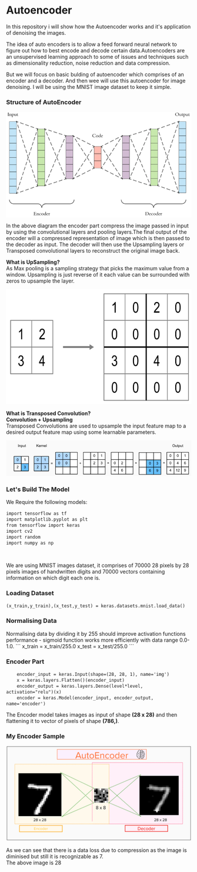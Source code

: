 # Autoencoder
In this repository i will show how the Autoencoder works and it's application of denoising the images.

 The idea of auto encoders is to allow a feed forward neural network to figure out how to best encode and decode certain data.Autoencoders are an unsupervised learning approach to some of issues and techniques such as dimensionality reduction, noise reduction and data compression.
 <p>
 But we will focus on basic bulding of autoencoder which comprises of an encoder and a decoder. And then wee will use this autoencoder for image denoising.
 I will be using the MNIST image dataset to keep it simple.
 </p>
 
 ### Structure of AutoEncoder
 <p align="center">
 <img align="center" src="https://github.com/vedantgoswami/Autoencoder/blob/main/Images/model.png">
 </p>

In the above diagram the encoder part compress the image passed in input by using the convolutional layers and pooling layers.The final output of the encoder will a compressed representation of image which is then passed to the decoder as input. The decoder will then use the Upsampling layers or Transposed convolutional layers to reconstruct the original image back.

<b> What is UpSampling? </b><br>
As Max pooling is a sampling strategy that picks the maximum value from a window. Upsampling is just reverse of it each value can be surrounded with zeros to upsample the layer.<br>
<p align="center">
<img  src="https://github.com/vedantgoswami/Autoencoder/blob/main/Images/upsampling.png" width=636dp height=312dp>
 </p>
 <b> What is Transposed Convolution? </b><br>
 <b>Convolution + Upsampling</b><br>
 Transposed Convolutions are used to upsample the input feature map to a desired output feature map using some learnable parameters.
 <p align="center">
 <img src="https://github.com/vedantgoswami/Autoencoder/blob/main/Images/Transposed%20convolution.png"> 
 </p>

### Let's Build The Model
We Require the following models:
```
import tensorflow as tf
import matplotlib.pyplot as plt
from tensorflow import keras
import cv2
import random
import numpy as np
```
<br>

We are using MNIST images dataset, it comprises of 70000 28 pixels by 28 pixels images of handwritten digits and 70000 vectors containing information on which digit each one is.

<h3> Loading Dataset</h3>

```
(x_train,y_train),(x_test,y_test) = keras.datasets.mnist.load_data()
```

<h3> Normalising Data </h3>
Normalising data by dividing it by 255 should improve activation functions performance - sigmoid function works more efficiently with data range 0.0-1.0.
```
x_train = x_train/255.0
x_test = x_test/255.0
```

<h3> Encoder Part </h3>

```
    encoder_input = keras.Input(shape=(28, 28, 1), name='img')
    x = keras.layers.Flatten()(encoder_input)
    encoder_output = keras.layers.Dense(level*level, activation="relu")(x)
    encoder = keras.Model(encoder_input, encoder_output, name='encoder')
```

The Encoder model takes images as input of shape <b>(28 x 28)</b> and then flattening it to vector of pixels of shape <b>(786,)</b>.
### My Encoder Sample
<p>
<img src="https://github.com/vedantgoswami/Autoencoder/blob/main/Images/My%20model.png">
 </p>
As we can see that there is a data loss due to compression as the image is diminised but still it is recognizable as 7.<br>
The above image is 28
